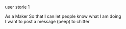 user storie 1

As a Maker
So that I can let people know what I am doing  
I want to post a message (peep) to chitter
